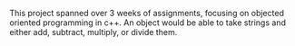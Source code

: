 This project spanned over 3 weeks of assignments, focusing on objected oriented programming in c++. An object would be able to take strings and either add, subtract, multiply, or divide them. 
